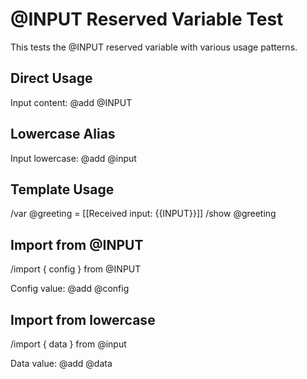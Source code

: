 # @INPUT Reserved Variable Test

This tests the @INPUT reserved variable with various usage patterns.

## Direct Usage
Input content: @add @INPUT

## Lowercase Alias
Input lowercase: @add @input

## Template Usage
/var @greeting = [[Received input: {{INPUT}}]]
/show @greeting

## Import from @INPUT
/import { config } from @INPUT

Config value: @add @config

## Import from lowercase
/import { data } from @input

Data value: @add @data